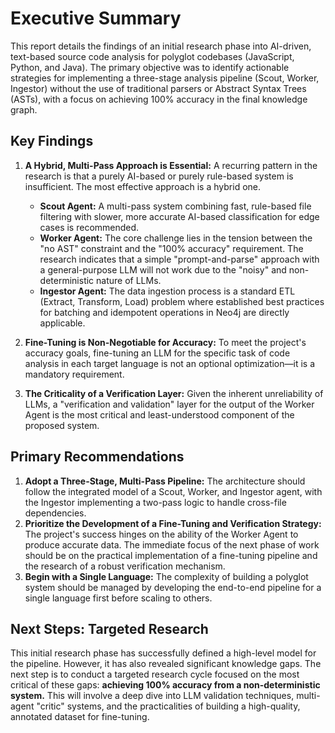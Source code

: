# Executive Summary

This report details the findings of an initial research phase into AI-driven, text-based source code analysis for polyglot codebases (JavaScript, Python, and Java). The primary objective was to identify actionable strategies for implementing a three-stage analysis pipeline (Scout, Worker, Ingestor) without the use of traditional parsers or Abstract Syntax Trees (ASTs), with a focus on achieving 100% accuracy in the final knowledge graph.

## Key Findings

1.  **A Hybrid, Multi-Pass Approach is Essential:** A recurring pattern in the research is that a purely AI-based or purely rule-based system is insufficient. The most effective approach is a hybrid one.
    *   **Scout Agent:** A multi-pass system combining fast, rule-based file filtering with slower, more accurate AI-based classification for edge cases is recommended.
    *   **Worker Agent:** The core challenge lies in the tension between the "no AST" constraint and the "100% accuracy" requirement. The research indicates that a simple "prompt-and-parse" approach with a general-purpose LLM will not work due to the "noisy" and non-deterministic nature of LLMs.
    *   **Ingestor Agent:** The data ingestion process is a standard ETL (Extract, Transform, Load) problem where established best practices for batching and idempotent operations in Neo4j are directly applicable.

2.  **Fine-Tuning is Non-Negotiable for Accuracy:** To meet the project's accuracy goals, fine-tuning an LLM for the specific task of code analysis in each target language is not an optional optimization—it is a mandatory requirement.

3.  **The Criticality of a Verification Layer:** Given the inherent unreliability of LLMs, a "verification and validation" layer for the output of the Worker Agent is the most critical and least-understood component of the proposed system.

## Primary Recommendations

1.  **Adopt a Three-Stage, Multi-Pass Pipeline:** The architecture should follow the integrated model of a Scout, Worker, and Ingestor agent, with the Ingestor implementing a two-pass logic to handle cross-file dependencies.
2.  **Prioritize the Development of a Fine-Tuning and Verification Strategy:** The project's success hinges on the ability of the Worker Agent to produce accurate data. The immediate focus of the next phase of work should be on the practical implementation of a fine-tuning pipeline and the research of a robust verification mechanism.
3.  **Begin with a Single Language:** The complexity of building a polyglot system should be managed by developing the end-to-end pipeline for a single language first before scaling to others.

## Next Steps: Targeted Research

This initial research phase has successfully defined a high-level model for the pipeline. However, it has also revealed significant knowledge gaps. The next step is to conduct a targeted research cycle focused on the most critical of these gaps: **achieving 100% accuracy from a non-deterministic system.** This will involve a deep dive into LLM validation techniques, multi-agent "critic" systems, and the practicalities of building a high-quality, annotated dataset for fine-tuning.
